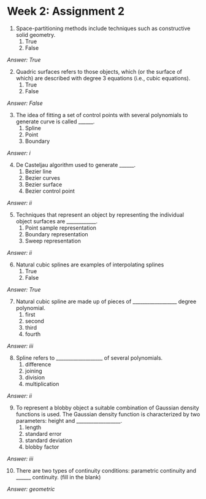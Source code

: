 # Week 2: Assignment 2

1. Space-partitioning methods include techniques such as constructive solid geometry.
	1. True
	2. False
	
*Answer: True*

2. Quadric surfaces refers to those objects, which (or the surface of which) are described with degree 3 equations (i.e., cubic equations).
	1. True
	2. False
	
*Answer: False*

3. The idea of fitting a set of control points with several polynomials to generate curve is called ______.
	1. Spline
	2. Point
	3. Boundary

*Answer: i*

4. De Casteljau algorithm used to generate ______.
	1. Bezier line
	2. Bezier curves
	3. Bezier surface
	4. Bezier control point

*Answer: ii*

5. Techniques that represent an object by representing the individual object surfaces are ____________.
	1. Point sample representation
	2. Boundary representation
	3. Sweep representation

*Answer: ii*

6. Natural cubic splines are examples of interpolating splines
	1. True
	2. False
	
*Answer: True*

7. Natural cubic spline are made up of pieces of __________________ degree polynomial.
	1. first
	2. second
	3. third
	4. fourth

*Answer: iii*

8. Spline refers to ___________________ of several polynomials.
	1. difference
	2. joining
	3. division
	4. multiplication

*Answer: ii*

9. To represent a blobby object a suitable combination of Gaussian density functions is used. The Gaussian density function is characterized by two parameters: height and __________________.
	1. length
	2. standard error
	3. standard deviation
	4. blobby factor

*Answer: iii*

10. There are two types of continuity conditions: parametric continuity and ______ continuity. (fill in the blank)
 
*Answer: geometric*

